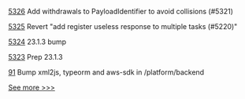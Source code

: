 
[5326](https://github.com/hyperledger/besu/pull/5326) Add withdrawals to PayloadIdentifier to avoid collisions (#5321)

[5325](https://github.com/hyperledger/besu/pull/5325) Revert "add register useless response to multiple tasks (#5220)"

[5324](https://github.com/hyperledger/besu/pull/5324) 23.1.3 bump

[5323](https://github.com/hyperledger/besu/pull/5323) Prep 23.1.3

[91](https://github.com/hyperledger-labs/karma-charity-platform/pull/91) Bump xml2js, typeorm and aws-sdk in /platform/backend


[See more >>>](https://start-here.hyperledger.org/pull-requests)
